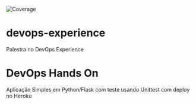 ![Coverage](https://github.com/EdvandroM/fiap-multicloud/actions/workflows/pipeline.yml/badge.svg)
[![<Sonarcloud quality gate>](https://sonarcloud.io/api/project_badges/measure?project=EdvandroM_fiap-multicloud&metric=alert_status)](https://sonarcloud.io/dashboard?id=EdvandroM_fiap-multicloud)

# devops-experience
Palestra no DevOps Experience
# DevOps Hands On
Aplicação Simples em Python/Flask com teste usando Unittest com deploy no Heroku
